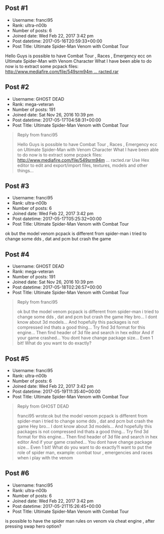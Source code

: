 ## Post #1
- Username: franci95
- Rank: ultra-n00b
- Number of posts: 6
- Joined date: Wed Feb 22, 2017 3:42 pm
- Post datetime: 2017-05-16T20:59:33+00:00
- Post Title: Ultimate Spider-Man Venom with Combat Tour

Hello Guys is possible to have Combat Tour , Races , Emergency ecc on Ultimate Spider-Man with Venom Character What I have been able to do now is to extract some pcpack files: [http://www.mediafire.com/file/549srm94m ... racted.rar](http://www.mediafire.com/file/549srm94m6szaxh/Ultimate_Spider-Man_some_PCPACKs_Extracted.rar)
## Post #2
- Username: GHOST DEAD
- Rank: mega-veteran
- Number of posts: 191
- Joined date: Sat Nov 26, 2016 10:39 pm
- Post datetime: 2017-05-17T04:58:31+00:00
- Post Title: Ultimate Spider-Man Venom with Combat Tour

> Reply from franci95
>
> Hello Guys is possible to have Combat Tour , Races , Emergency ecc on Ultimate Spider-Man with Venom Character What I have been able to do now is to extract some pcpack files: http://www.mediafire.com/file/549srm94m ... racted.rar
Use Hex editor to edit and export/import files, textures, models and other things...
## Post #3
- Username: franci95
- Rank: ultra-n00b
- Number of posts: 6
- Joined date: Wed Feb 22, 2017 3:42 pm
- Post datetime: 2017-05-17T05:25:32+00:00
- Post Title: Ultimate Spider-Man Venom with Combat Tour

ok but the model venom pcpack is different from spider-man i tried to change some dds , dat and pcm but crash the game
## Post #4
- Username: GHOST DEAD
- Rank: mega-veteran
- Number of posts: 191
- Joined date: Sat Nov 26, 2016 10:39 pm
- Post datetime: 2017-05-18T02:26:57+00:00
- Post Title: Ultimate Spider-Man Venom with Combat Tour

> Reply from franci95
>
> ok but the model venom pcpack is different from spider-man i tried to change some dds , dat and pcm but crash the game
Hey bro...  I dont know about 3d models...  And hopefully this packages is not compressed ind thats a good thing...  Try find 3d format for this engine...  Then find header of 3d file and search in hex editor
And if your game crashed...  You dont have change package size...  Even 1 bit!
What do you want to do exactly?
## Post #5
- Username: franci95
- Rank: ultra-n00b
- Number of posts: 6
- Joined date: Wed Feb 22, 2017 3:42 pm
- Post datetime: 2017-05-19T11:35:40+00:00
- Post Title: Ultimate Spider-Man Venom with Combat Tour

> Reply from GHOST DEAD
>
> franci95 wrote:ok but the model venom pcpack is different from spider-man i tried to change some dds , dat and pcm but crash the game
Hey bro...  I dont know about 3d models...  And hopefully this packages is not compressed ind thats a good thing...  Try find 3d format for this engine...  Then find header of 3d file and search in hex editor
And if your game crashed...  You dont have change package size...  Even 1 bit!
What do you want to do exactly?I want to put the role of spider man,  example: combat tour , emergencies and races when i play with the venom
## Post #6
- Username: franci95
- Rank: ultra-n00b
- Number of posts: 6
- Joined date: Wed Feb 22, 2017 3:42 pm
- Post datetime: 2017-05-21T15:26:45+00:00
- Post Title: Ultimate Spider-Man Venom with Combat Tour

is possible to have the spider man rules on venom via cheat engine , after pressing swap hero option?
